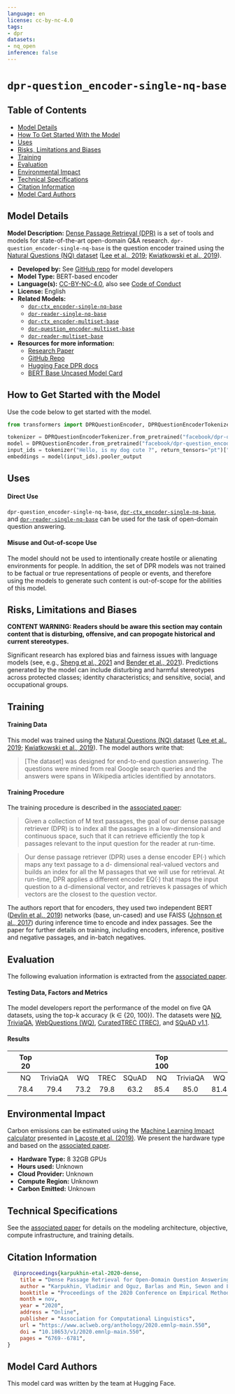 ```yaml
---
language: en
license: cc-by-nc-4.0
tags:
- dpr
datasets:
- nq_open
inference: false
---
```


# `dpr-question_encoder-single-nq-base`

## Table of Contents
- [Model Details](#model-details)
- [How To Get Started With the Model](#how-to-get-started-with-the-model)
- [Uses](#uses)
- [Risks, Limitations and Biases](#risks-limitations-and-biases)
- [Training](#training)
- [Evaluation](#evaluation-results)
- [Environmental Impact](#environmental-impact)
- [Technical Specifications](#technical-specifications)
- [Citation Information](#citation-information)
- [Model Card Authors](#model-card-authors)

## Model Details

**Model Description:** [Dense Passage Retrieval (DPR)](https://github.com/facebookresearch/DPR) is a set of tools and models for state-of-the-art open-domain Q&A research. `dpr-question_encoder-single-nq-base` is the question encoder trained using the [Natural Questions (NQ) dataset](https://huggingface.co/datasets/nq_open) ([Lee et al., 2019](https://aclanthology.org/P19-1612/); [Kwiatkowski et al., 2019](https://aclanthology.org/Q19-1026/)).

- **Developed by:** See [GitHub repo](https://github.com/facebookresearch/DPR) for model developers  
- **Model Type:** BERT-based encoder
- **Language(s):** [CC-BY-NC-4.0](https://github.com/facebookresearch/DPR/blob/main/LICENSE), also see [Code of Conduct](https://github.com/facebookresearch/DPR/blob/main/CODE_OF_CONDUCT.md)
- **License:** English
- **Related Models:** 
  - [`dpr-ctx_encoder-single-nq-base`](https://huggingface.co/facebook/dpr-ctx_encoder-single-nq-base)
  - [`dpr-reader-single-nq-base`](https://huggingface.co/facebook/dpr-reader-single-nq-base)
  - [`dpr-ctx_encoder-multiset-base`](https://huggingface.co/facebook/dpr-ctx_encoder-multiset-base)
  - [`dpr-question_encoder-multiset-base`](https://huggingface.co/facebook/dpr-question_encoder-multiset-base)
  - [`dpr-reader-multiset-base`](https://huggingface.co/facebook/dpr-reader-multiset-base)
- **Resources for more information:**
  - [Research Paper](https://arxiv.org/abs/2004.04906)
  - [GitHub Repo](https://github.com/facebookresearch/DPR)
  - [Hugging Face DPR docs](https://huggingface.co/docs/transformers/main/en/model_doc/dpr)
  - [BERT Base Uncased Model Card](https://huggingface.co/bert-base-uncased)

## How to Get Started with the Model 

Use the code below to get started with the model. 

```python
from transformers import DPRQuestionEncoder, DPRQuestionEncoderTokenizer

tokenizer = DPRQuestionEncoderTokenizer.from_pretrained("facebook/dpr-question_encoder-single-nq-base")
model = DPRQuestionEncoder.from_pretrained("facebook/dpr-question_encoder-single-nq-base")
input_ids = tokenizer("Hello, is my dog cute ?", return_tensors="pt")["input_ids"]
embeddings = model(input_ids).pooler_output
```

## Uses

#### Direct Use

`dpr-question_encoder-single-nq-base`, [`dpr-ctx_encoder-single-nq-base`](https://huggingface.co/facebook/dpr-ctx_encoder-single-nq-base), and [`dpr-reader-single-nq-base`](https://huggingface.co/facebook/dpr-reader-single-nq-base) can be used for the task of open-domain question answering.

#### Misuse and Out-of-scope Use

The model should not be used to intentionally create hostile or alienating environments for people. In addition, the set of DPR models was not trained to be factual or true representations of people or events, and therefore using the models to generate such content is out-of-scope for the abilities of this model.

## Risks, Limitations and Biases

**CONTENT WARNING: Readers should be aware this section may contain content that is disturbing, offensive, and can propogate historical and current stereotypes.**

Significant research has explored bias and fairness issues with language models (see, e.g., [Sheng et al., 2021](https://aclanthology.org/2021.acl-long.330.pdf) and [Bender et al., 2021](https://dl.acm.org/doi/pdf/10.1145/3442188.3445922)). Predictions generated by the model can include disturbing and harmful stereotypes across protected classes; identity characteristics; and sensitive, social, and occupational groups. 

## Training

#### Training Data

This model was trained using the [Natural Questions (NQ) dataset](https://huggingface.co/datasets/nq_open) ([Lee et al., 2019](https://aclanthology.org/P19-1612/); [Kwiatkowski et al., 2019](https://aclanthology.org/Q19-1026/)). The model authors write that: 
> [The dataset] was designed for end-to-end question answering. The questions were mined from real Google search queries and the answers were spans in Wikipedia articles identified by annotators.

#### Training Procedure

The training procedure is described in the [associated paper](https://arxiv.org/pdf/2004.04906.pdf): 

> Given a collection of M text passages, the goal of our dense passage retriever (DPR) is to index all the passages in a low-dimensional and continuous space, such that it can retrieve efficiently the top k passages relevant to the input question for the reader at run-time.

> Our dense passage retriever (DPR) uses a dense encoder EP(·) which maps any text passage to a d- dimensional real-valued vectors and builds an index for all the M passages that we will use for retrieval. At run-time, DPR applies a different encoder EQ(·) that maps the input question to a d-dimensional vector, and retrieves k passages of which vectors are the closest to the question vector.

The authors report that for encoders, they used two independent BERT ([Devlin et al., 2019](https://aclanthology.org/N19-1423/)) networks (base, un-cased) and use FAISS ([Johnson et al., 2017](https://arxiv.org/abs/1702.08734)) during inference time to encode and index passages. See the paper for further details on training, including encoders, inference, positive and negative passages, and in-batch negatives.

## Evaluation

The following evaluation information is extracted from the [associated paper](https://arxiv.org/pdf/2004.04906.pdf).

#### Testing Data, Factors and Metrics

The model developers report the performance of the model on five QA datasets, using the top-k accuracy (k ∈ {20, 100}). The datasets were [NQ](https://huggingface.co/datasets/nq_open), [TriviaQA](https://huggingface.co/datasets/trivia_qa), [WebQuestions (WQ)](https://huggingface.co/datasets/web_questions), [CuratedTREC (TREC)](https://huggingface.co/datasets/trec), and [SQuAD v1.1](https://huggingface.co/datasets/squad).

#### Results

|      | Top 20 |           |    |      |       | Top 100|           |    |      |       |    
|:----:|:------:|:---------:|:--:|:----:|:-----:|:------:|:---------:|:--:|:----:|:-----:|  
|      | NQ     |  TriviaQA | WQ | TREC | SQuAD | NQ     |  TriviaQA | WQ | TREC | SQuAD |  
|      | 78.4   |  79.4     |73.2| 79.8 | 63.2  | 85.4   |  85.0     |81.4| 89.1 | 77.2  |    

## Environmental Impact

Carbon emissions can be estimated using the [Machine Learning Impact calculator](https://mlco2.github.io/impact#compute) presented in [Lacoste et al. (2019)](https://arxiv.org/abs/1910.09700). We present the hardware type and based on the [associated paper](https://arxiv.org/abs/2004.04906).

- **Hardware Type:** 8 32GB GPUs
- **Hours used:** Unknown
- **Cloud Provider:** Unknown
- **Compute Region:** Unknown
- **Carbon Emitted:** Unknown

## Technical Specifications

See the [associated paper](https://arxiv.org/abs/2004.04906) for details on the modeling architecture, objective, compute infrastructure, and training details.

## Citation Information

```bibtex
  @inproceedings{karpukhin-etal-2020-dense,
    title = "Dense Passage Retrieval for Open-Domain Question Answering",
    author = "Karpukhin, Vladimir and Oguz, Barlas and Min, Sewon and Lewis, Patrick and Wu, Ledell and Edunov, Sergey and Chen, Danqi and Yih, Wen-tau",
    booktitle = "Proceedings of the 2020 Conference on Empirical Methods in Natural Language Processing (EMNLP)",
    month = nov,
    year = "2020",
    address = "Online",
    publisher = "Association for Computational Linguistics",
    url = "https://www.aclweb.org/anthology/2020.emnlp-main.550",
    doi = "10.18653/v1/2020.emnlp-main.550",
    pages = "6769--6781",
}
```

## Model Card Authors

This model card was written by the team at Hugging Face.